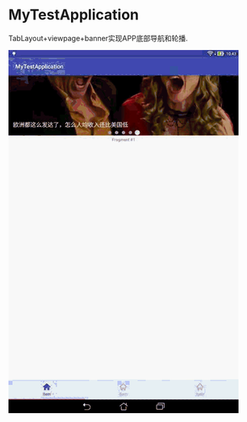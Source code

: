 # MyTestApplication
TabLayout+viewpage+banner实现APP底部导航和轮播.

![效果图](https://github.com/jingbeibei/MyTestApplication/blob/master/resultPic/%E6%95%88%E6%9E%9C%E5%9B%BE1.gif?raw=true)
